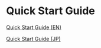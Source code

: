 # Quick Start Guide

[Quick Start Guide (EN)]()

[Quick Start Guide (JP)](/docs/quick_start_guide/gs3-quick-start-guide.pdf)
